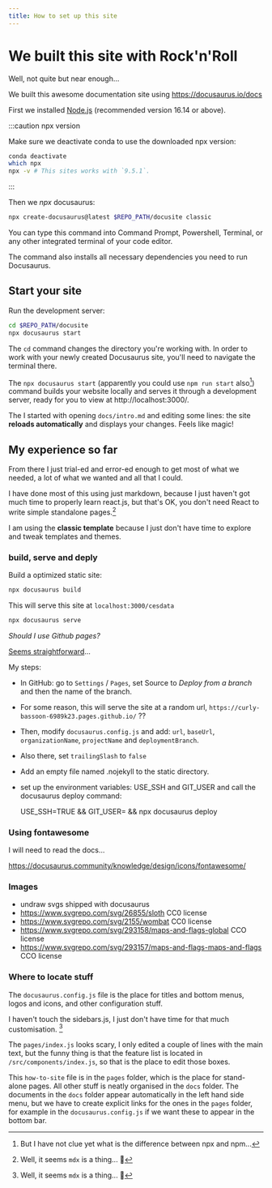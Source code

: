 ```yaml
---
title: How to set up this site
---
```


# We built this site with Rock'n'Roll

Well, not quite but near enough...

We built this awesome documentation site using https://docusaurus.io/docs

First we installed [Node.js](https://nodejs.org/en/download/) (recommended version 16.14 or above).

:::caution npx version

Make sure we deactivate conda to use the downloaded npx version:

```sh
conda deactivate
which npx
npx -v # This sites works with `9.5.1`.
```
:::

Then we _npx_ docusaurus:

```sh
npx create-docusaurus@latest $REPO_PATH/docusite classic
```
You can type this command into Command Prompt, Powershell, Terminal, or any other integrated terminal of your code editor.

The command also installs all necessary dependencies you need to run Docusaurus.


## Start your site

Run the development server:

```sh
cd $REPO_PATH/docusite
npx docusaurus start
```

The `cd` command changes the directory you're working with. In order to work with your newly created Docusaurus site, you'll need to navigate the terminal there.

The `npx docusaurus start` (apparently you could use `npm run start` also[^1]) command builds your website locally and serves it through a development server, ready for you to view at http://localhost:3000/.

The I started with opening `docs/intro.md` and editing some lines: the site **reloads automatically** and displays your changes. Feels like magic!


## My experience so far

From there I just trial-ed and error-ed enough to get most of what we needed, a lot of what we wanted and all that I could. 

I have done most of this using just markdown, because I just haven't got much time to properly learn react.js, but that's OK, you don't need React to write simple standalone pages.[^2]

I am using the **classic template** because I just don't have time to explore and tweak templates and themes.

### build, serve and deply

Build a optimized static site:
```sh
npx docusaurus build
```

This will serve this site at `localhost:3000/cesdata`
```sh
npx docusaurus serve
```


*Should I use Github pages?*

[Seems straightforward](https://docusaurus.io/docs/deployment#deploying-to-github-pages)...

My steps:

- In GitHub: go to `Settings` / `Pages`, set Source to _Deploy from a branch_ and then the name of the branch.

- For some reason, this will serve the site at a random url, `https://curly-bassoon-6989k23.pages.github.io/` ??

- Then, modify `docusaurus.config.js` and add: `url`, `baseUrl`, `organizationName`, `projectName` and `deploymentBranch`. 

- Also there, set `trailingSlash` to `false`

- Add an empty file named .nojekyll to the static directory.

- set up the environment variables: USE_SSH and GIT_USER and call the docusaurus deploy command:

    USE_SSH=TRUE && GIT_USER=<my user name> && npx docusaurus deploy

### Using fontawesome

I will need to read the docs...

https://docusaurus.community/knowledge/design/icons/fontawesome/

### Images

- undraw svgs shipped with docusaurus
- https://www.svgrepo.com/svg/26855/sloth CC0 license
- https://www.svgrepo.com/svg/2155/wombat CC0 license
- https://www.svgrepo.com/svg/293158/maps-and-flags-global CCO license
- https://www.svgrepo.com/svg/293157/maps-and-flags-maps-and-flags CCO license

### Where to locate stuff

The `docusaurus.config.js` file is the place for titles and bottom menus, logos and icons, and other configuration stuff. 

I haven't touch the sidebars.js, I just don't have time for that much customisation. [^2] 

The `pages/index.js` looks scary, I only edited a couple of lines with the main text, but the funny thing is that the feature list is located in `/src/components/index.js`, so that is the place to edit those boxes. 

This `how-to-site` file is in the `pages` folder, which is the place for stand-alone pages. All other stuff is neatly organised in the `docs` folder. The documents in the `docs` folder appear automatically in the left hand side menu, but we have to create explicit links for the ones in the `pages` folder, for example in the `docusaurus.config.js` if we want these to appear in the bottom bar.



[^1]: But I have not clue yet what is the difference between npx and npm...
[^2]: Well, it seems `mdx` is a thing... 🤔
[^3]: This is kind of a theme here
